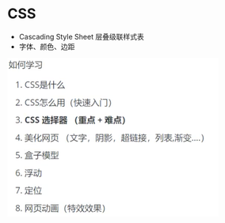 # CSS

* Cascading Style Sheet 层叠级联样式表
* 字体、颜色、边距

<img src="../images/image-20201214202123804.png" alt="image-20201214202123804" style="zoom:50%;" />

